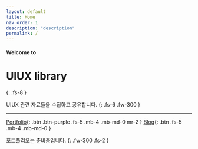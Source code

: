 ```yaml
---
layout: default
title: Home
nav_order: 1
description: "description"
permalink: /
---
```


#### Welcome to
# UIUX library
{: .fs-8 }

UIUX 관련 자료들을 수집하고 공유합니다.
{: .fs-6 .fw-300 }

---

[Portfolio](#){: .btn .btn-purple .fs-5 .mb-4 .mb-md-0 mr-2 }
[Blog](https://lifewebstudy.com/){: .btn .fs-5 .mb-4 .mb-md-0 }

포트폴리오는 준비중입니다.
{: .fw-300 .fs-2 }

